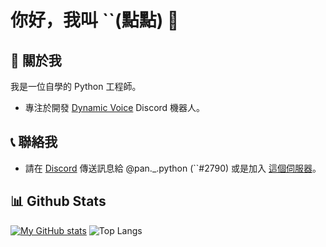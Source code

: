 # 你好，我叫 ``(點點) 👋

## 🫵 關於我

我是一位自學的 Python 工程師。

- 專注於開發 [Dynamic Voice](https://github.com/sus2790/Dynamic-Voice) Discord 機器人。

## 📞 聯絡我

- 請在 [Discord](https://discord.com/) 傳送訊息給 @pan._.python (``#2790) 或是加入 [這個伺服器](https://discord.gg/hgwtHmEp5a)。

## 📊 Github Stats

[![My GitHub stats](https://github-readme-stats.vercel.app/api?username=sus2790)](https://github.com/anuraghazra/github-readme-stats)
![Top Langs](https://github-readme-stats.vercel.app/api/top-langs/?username=sus2790&layout=compact)

